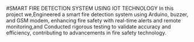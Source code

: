 #SMART FIRE DETECTION SYSTEM USING IOT TECHNOLOGY
In this project we,Engineered a smart fire detection system using Arduino, buzzer, and GSM modem, enhancing fire safety with real-time alerts and remote monitoring,and Conducted rigorous testing to validate accuracy and efficiency, contributing to advancements in fire safety technology.
